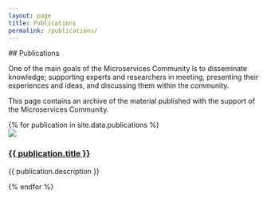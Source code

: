 ```yaml
---
layout: page
title: Publications
permalink: /publications/
---
```


<section style="margin-bottom: 50px;">
<div class="container">
<div class="row">
<div class="col-xs-12" markdown="1">

<div class="section-title" markdown="1">
## Publications
</div>

One of the main goals of the Microservices Community is to disseminate knowledge; supporting experts and researchers in meeting, presenting their experiences and ideas, and discussing them within the community.

This page contains an archive of the material published with the support of the Microservices Community.

<div class="col-xs-offset-2 col-xs-8">
<div class="row">
  {% for publication in site.data.publications %}
  <div class="thumbnail">
      <a target="_blank" href="{{ publication.link }}"><img src="/assets/images/publications/{{ publication.thumbnail }}"></a>
      <div class="caption">
        <a target="_blank" href="{{ publication.link }}">
          <h3>{{ publication.title }}</h3>
        </a>
        <p>{{ publication.description }}</p>
      </div>
    </div>
    {% endfor %}
</div>
</div>
</div>
</div>
</div>
</section>